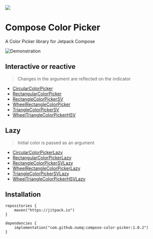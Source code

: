 <a href="https://www.buymeacoffee.com/numq"><img src="https://img.buymeacoffee.com/button-api/?text=Buy me a one way ticket&emoji=✈️&slug=numq&button_colour=5F7FFF&font_colour=ffffff&font_family=Inter&outline_colour=000000&coffee_colour=FFDD00" /></a>

# Compose Color Picker

A Color Picker library for Jetpack Compose

![Demonstration](media/demo.gif)

## Interactive or reactive

> Changes in the argument are reflected on the indicator

- [CircularColorPicker](library/src/main/kotlin/picker/circular/CircularColorPicker.kt)
- [RectangularColorPicker](library/src/main/kotlin/picker/rectangular/RectangularColorPicker.kt)
- [RectangleColorPickerSV](library/src/main/kotlin/picker/wheel/rectangle/RectangleColorPickerSV.kt)
- [WheelRectangleColorPicker](library/src/main/kotlin/picker/wheel/rectangle/WheelRectangleColorPickerHSV.kt)
- [TriangleColorPickerSV](library/src/main/kotlin/picker/wheel/triangle/TriangleColorPickerSV.kt)
- [WheelTriangleColorPickerHSV](library/src/main/kotlin/picker/wheel/triangle/WheelTriangleColorPickerHSV.kt)

## Lazy

> Initial color is passed as an argument

- [CircularColorPickerLazy](library/src/main/kotlin/picker/circular/CircularColorPickerLazy.kt)
- [RectangularColorPickerLazy](library/src/main/kotlin/picker/rectangular/RectangularColorPickerLazy.kt)
- [RectangleColorPickerSVLazy](library/src/main/kotlin/picker/wheel/rectangle/RectangleColorPickerSVLazy.kt)
- [WheelRectangleColorPickerLazy](library/src/main/kotlin/picker/wheel/rectangle/WheelRectangleColorPickerHSVLazy.kt)
- [TriangleColorPickerSVLazy](library/src/main/kotlin/picker/wheel/triangle/TriangleColorPickerSVLazy.kt)
- [WheelTriangleColorPickerHSVLazy](library/src/main/kotlin/picker/wheel/triangle/WheelTriangleColorPickerHSVLazy.kt)

## Installation

```
repositories {
    maven("https://jitpack.io")
}

dependencies {
    implementation("com.github.numq:compose-color-picker:1.0.2")
}
```